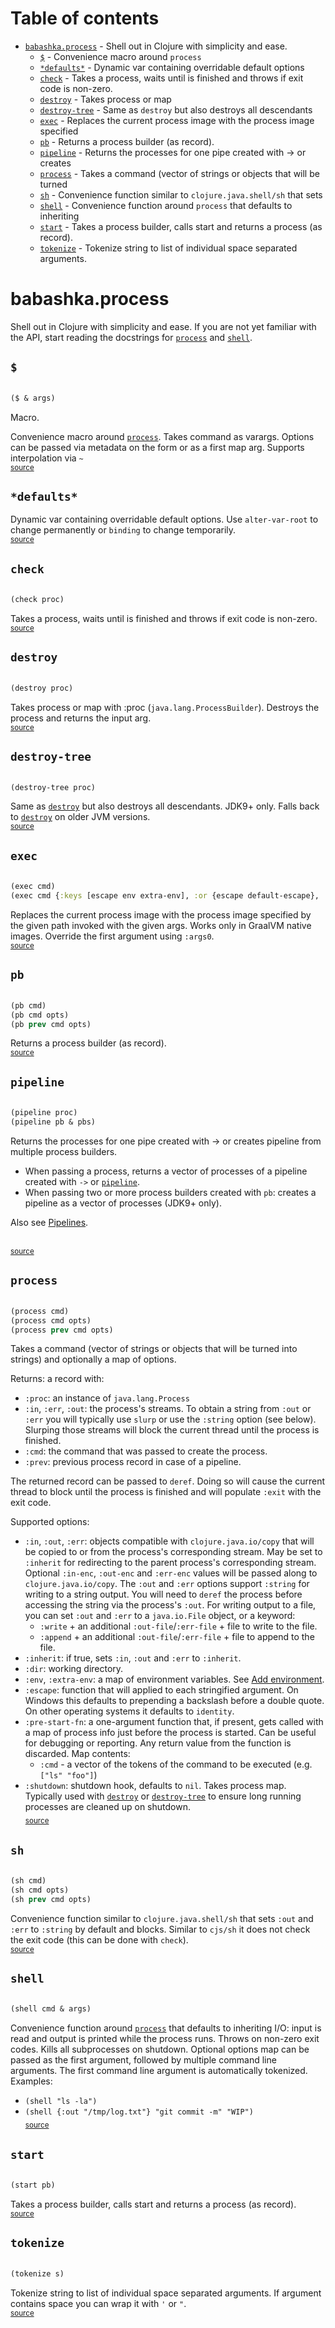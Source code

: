 # Table of contents
-  [`babashka.process`](#babashkaprocess)  - Shell out in Clojure with simplicity and ease.
    -  [`$`](#$) - Convenience macro around <code>process</code>
    -  [`*defaults*`](#defaults) - Dynamic var containing overridable default options
    -  [`check`](#check) - Takes a process, waits until is finished and throws if exit code is non-zero.
    -  [`destroy`](#destroy) - Takes process or map
    -  [`destroy-tree`](#destroy-tree) - Same as <code>destroy</code> but also destroys all descendants
    -  [`exec`](#exec) - Replaces the current process image with the process image specified
    -  [`pb`](#pb) - Returns a process builder (as record).
    -  [`pipeline`](#pipeline) - Returns the processes for one pipe created with -> or creates
    -  [`process`](#process) - Takes a command (vector of strings or objects that will be turned
    -  [`sh`](#sh) - Convenience function similar to <code>clojure.java.shell/sh</code> that sets
    -  [`shell`](#shell) - Convenience function around <code>process</code> that defaults to inheriting
    -  [`start`](#start) - Takes a process builder, calls start and returns a process (as record).
    -  [`tokenize`](#tokenize) - Tokenize string to list of individual space separated arguments.
# babashka.process 


Shell out in Clojure with simplicity and ease.
  If you are not yet familiar with the API, start reading the
  docstrings for [`process`](#process) and [`shell`](#shell).



## `$`
``` clojure

($ & args)
```


Macro.


Convenience macro around [`process`](#process). Takes command as varargs. Options can
  be passed via metadata on the form or as a first map arg. Supports
  interpolation via `~`
<br><sub>[source](https://github.com/babashka/process/blob/master/src/babashka/process.cljc#L449-L478)</sub>
## `*defaults*`

Dynamic var containing overridable default options. Use
  `alter-var-root` to change permanently or `binding` to change temporarily.
<br><sub>[source](https://github.com/babashka/process/blob/master/src/babashka/process.cljc#L199-L204)</sub>
## `check`
``` clojure

(check proc)
```


Takes a process, waits until is finished and throws if exit code is non-zero.
<br><sub>[source](https://github.com/babashka/process/blob/master/src/babashka/process.cljc#L99-L113)</sub>
## `destroy`
``` clojure

(destroy proc)
```


Takes process or map
  with :proc (`java.lang.ProcessBuilder`). Destroys the process and
  returns the input arg.
<br><sub>[source](https://github.com/babashka/process/blob/master/src/babashka/process.cljc#L154-L160)</sub>
## `destroy-tree`
``` clojure

(destroy-tree proc)
```


Same as [`destroy`](#destroy) but also destroys all descendants. JDK9+
  only. Falls back to [`destroy`](#destroy) on older JVM versions.
<br><sub>[source](https://github.com/babashka/process/blob/master/src/babashka/process.cljc#L164-L172)</sub>
## `exec`
``` clojure

(exec cmd)
(exec cmd {:keys [escape env extra-env], :or {escape default-escape}, :as opts})
```


Replaces the current process image with the process image specified
  by the given path invoked with the given args. Works only in GraalVM
  native images. Override the first argument using `:args0`.
<br><sub>[source](https://github.com/babashka/process/blob/master/src/babashka/process.cljc#L504-L530)</sub>
## `pb`
``` clojure

(pb cmd)
(pb cmd opts)
(pb prev cmd opts)
```


Returns a process builder (as record).
<br><sub>[source](https://github.com/babashka/process/blob/master/src/babashka/process.cljc#L264-L274)</sub>
## `pipeline`
``` clojure

(pipeline proc)
(pipeline pb & pbs)
```


Returns the processes for one pipe created with -> or creates
  pipeline from multiple process builders.

  - When passing a process, returns a vector of processes of a pipeline created with `->` or [`pipeline`](#pipeline).
  - When passing two or more process builders created with `pb`: creates a
    pipeline as a vector of processes (JDK9+ only).

  Also see [Pipelines](/README.md#pipelines).
  
<br><sub>[source](https://github.com/babashka/process/blob/master/src/babashka/process.cljc#L394-L428)</sub>
## `process`
``` clojure

(process cmd)
(process cmd opts)
(process prev cmd opts)
```


Takes a command (vector of strings or objects that will be turned
  into strings) and optionally a map of options.

  Returns: a record with:
   - `:proc`: an instance of `java.lang.Process`
   - `:in`, `:err`, `:out`: the process's streams. To obtain a string from
        `:out` or `:err` you will typically use `slurp` or use the `:string`
         option (see below). Slurping those streams will block the current thread
         until the process is finished.
   - `:cmd`: the command that was passed to create the process.
   - `:prev`: previous process record in case of a pipeline.

  The returned record can be passed to `deref`. Doing so will cause the current
  thread to block until the process is finished and will populate `:exit` with
  the exit code.

  Supported options:
   - `:in`, `:out`, `:err`: objects compatible with `clojure.java.io/copy` that
      will be copied to or from the process's corresponding stream. May be set
      to `:inherit` for redirecting to the parent process's corresponding
      stream. Optional `:in-enc`, `:out-enc` and `:err-enc` values will
      be passed along to `clojure.java.io/copy`.
      The `:out` and `:err` options support `:string` for writing to a string
      output. You will need to `deref` the process before accessing the string
      via the process's `:out`.
      For writing output to a file, you can set `:out` and `:err` to a `java.io.File` object, or a keyword:
       - `:write` + an additional `:out-file`/`:err-file` + file to write to the file.
       - `:append` + an additional `:out-file`/`:err-file` + file to append to the file.
   - `:inherit`: if true, sets `:in`, `:out` and `:err` to `:inherit`.
   - `:dir`: working directory.
   - `:env`, `:extra-env`: a map of environment variables. See [Add environment](/README.md#add-environment).
   - `:escape`: function that will applied to each stringified argument. On
      Windows this defaults to prepending a backslash before a double quote. On
      other operating systems it defaults to `identity`.
   - `:pre-start-fn`: a one-argument function that, if present, gets called with a
      map of process info just before the process is started. Can be useful for debugging
      or reporting. Any return value from the function is discarded. Map contents:
      - `:cmd` - a vector of the tokens of the command to be executed (e.g. `["ls" "foo"]`)
   - `:shutdown`: shutdown hook, defaults to `nil`. Takes process
      map. Typically used with [`destroy`](#destroy) or [`destroy-tree`](#destroy-tree) to ensure long
      running processes are cleaned up on shutdown.
<br><sub>[source](https://github.com/babashka/process/blob/master/src/babashka/process.cljc#L284-L377)</sub>
## `sh`
``` clojure

(sh cmd)
(sh cmd opts)
(sh prev cmd opts)
```


Convenience function similar to `clojure.java.shell/sh` that sets
  `:out` and `:err` to `:string` by default and blocks. Similar to
  `cjs/sh` it does not check the exit code (this can be done with
  `check`).
<br><sub>[source](https://github.com/babashka/process/blob/master/src/babashka/process.cljc#L480-L494)</sub>
## `shell`
``` clojure

(shell cmd & args)
```


Convenience function around [`process`](#process) that defaults to inheriting
  I/O: input is read and output is printed while the process
  runs. Throws on non-zero exit codes. Kills all subprocesses on
  shutdown. Optional options map can be passed as the first argument,
  followed by multiple command line arguments. The first command line
  argument is automatically tokenized. Examples:

  - `(shell "ls -la")`
  - `(shell {:out "/tmp/log.txt"} "git commit -m" "WIP")`
<br><sub>[source](https://github.com/babashka/process/blob/master/src/babashka/process.cljc#L538-L566)</sub>
## `start`
``` clojure

(start pb)
```


Takes a process builder, calls start and returns a process (as record).
<br><sub>[source](https://github.com/babashka/process/blob/master/src/babashka/process.cljc#L430-L436)</sub>
## `tokenize`
``` clojure

(tokenize s)
```


Tokenize string to list of individual space separated arguments.
  If argument contains space you can wrap it with `'` or `"`.
<br><sub>[source](https://github.com/babashka/process/blob/master/src/babashka/process.cljc#L15-L66)</sub>

